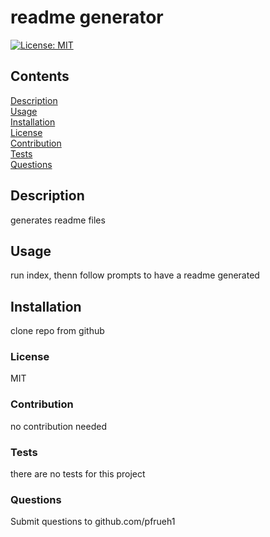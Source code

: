 
  # readme generator
  [![License: MIT](https://img.shields.io/badge/License-MIT-yellow.svg)](https://opensource.org/licenses/MIT)
  ## Contents
  [Description](#description)  
  [Usage](#usage)  
  [Installation](#installation)  
  [License](#license)  
  [Contribution](#contribution)  
  [Tests](#tests)  
  [Questions](#questions)  
  ## Description
  generates readme files
  ## Usage
  run index, thenn follow prompts to have a readme generated
  ## Installation
  clone repo from github
  ### License
  MIT
  ### Contribution
  no contribution needed
  ### Tests
  there are no tests for this project
  ### Questions
  Submit questions to github.com/pfrueh1  

